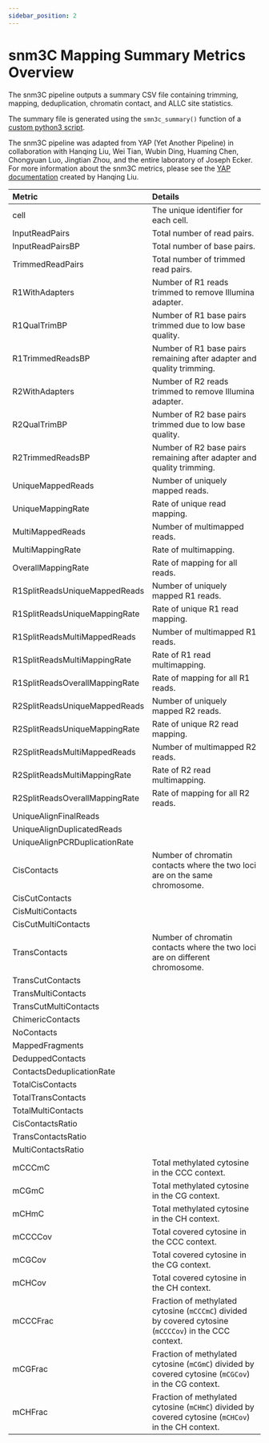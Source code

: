 ```yaml
---
sidebar_position: 2
---
```


# snm3C Mapping Summary Metrics Overview

The snm3C pipeline outputs a summary CSV file containing trimming, mapping, deduplication, chromatin contact, and ALLC site statistics. 

The summary file is generated using the `smn3c_summary()` function of a [custom python3 script](https://github.com/lhqing/cemba_data/blob/788e83cd66f3b556bdfacf3485bed9500d381f23/cemba_data/hisat3n/summary.py).

The snm3C pipeline was adapted from YAP (Yet Another Pipeline) in collaboration with Hanqing Liu, Wei Tian, Wubin Ding, Huaming Chen, Chongyuan Luo, Jingtian Zhou, and the entire laboratory of Joseph Ecker. For more information about the snm3C metrics, please see the [YAP documentation](https://hq-1.gitbook.io/mc/) created by Hanqing Liu.

| Metric | Details |
|:------ | :------ |
| cell | The unique identifier for each cell. |
| InputReadPairs | Total number of read pairs. |
| InputReadPairsBP | Total number of base pairs. |
| TrimmedReadPairs | Total number of trimmed read pairs. |
| R1WithAdapters | Number of R1 reads trimmed to remove Illumina adapter. |
| R1QualTrimBP | Number of R1 base pairs trimmed due to low base quality. |
| R1TrimmedReadsBP | Number of R1 base pairs remaining after adapter and quality trimming. |
| R2WithAdapters | Number of R2 reads trimmed to remove Illumina adapter. |
| R2QualTrimBP | Number of R2 base pairs trimmed due to low base quality. |
| R2TrimmedReadsBP | Number of R2 base pairs remaining after adapter and quality trimming. |
| UniqueMappedReads | Number of uniquely mapped reads. |
| UniqueMappingRate | Rate of unique read mapping. |
| MultiMappedReads | Number of multimapped reads. | 
| MultiMappingRate | Rate of multimapping. |
| OverallMappingRate | Rate of mapping for all reads. |
| R1SplitReadsUniqueMappedReads | Number of uniquely mapped R1 reads. |
| R1SplitReadsUniqueMappingRate | Rate of unique R1 read mapping. |
| R1SplitReadsMultiMappedReads | Number of multimapped R1 reads. | 
| R1SplitReadsMultiMappingRate | Rate of R1 read multimapping. |
| R1SplitReadsOverallMappingRate | Rate of mapping for all R1 reads. |
| R2SplitReadsUniqueMappedReads | Number of uniquely mapped R2 reads. |
| R2SplitReadsUniqueMappingRate | Rate of unique R2 read mapping. |
| R2SplitReadsMultiMappedReads | Number of multimapped R2 reads. | 
| R2SplitReadsMultiMappingRate | Rate of R2 read multimapping. |
| R2SplitReadsOverallMappingRate | Rate of mapping for all R2 reads. |
| UniqueAlignFinalReads | | 
| UniqueAlignDuplicatedReads | |
| UniqueAlignPCRDuplicationRate |
| CisContacts | Number of chromatin contacts where the two loci are on the same chromosome. |
| CisCutContacts | 
| CisMultiContacts | 
| CisCutMultiContacts |
| TransContacts | Number of chromatin contacts where the two loci are on different chromosome. |
| TransCutContacts |
| TransMultiContacts |
| TransCutMultiContacts |
| ChimericContacts |
| NoContacts |
| MappedFragments |
| DeduppedContacts |
| ContactsDeduplicationRate |
| TotalCisContacts |
| TotalTransContacts |
| TotalMultiContacts |
| CisContactsRatio |
| TransContactsRatio |
| MultiContactsRatio |
| mCCCmC | Total methylated cytosine in the CCC context. |
| mCGmC | Total methylated cytosine in the CG context. |
| mCHmC | Total methylated cytosine in the CH context. |
| mCCCCov | Total covered cytosine in the CCC context. |
| mCGCov | Total covered cytosine in the CG context. |
| mCHCov | Total covered cytosine in the CH context. |
| mCCCFrac | Fraction of methylated cytosine (`mCCCmC`) divided by covered cytosine (`mCCCCov`) in the CCC context. |
| mCGFrac | Fraction of methylated cytosine (`mCGmC`) divided by covered cytosine (`mCGCov`) in the CG context. |
| mCHFrac | Fraction of methylated cytosine (`mCHmC`) divided by covered cytosine (`mCHCov`) in the CH context. |


